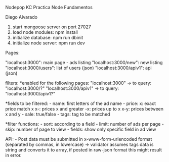 Nodepop
KC Practica Node Fundamentos

Diego Alvarado


1. start mongoose server on port 27027
2. load node modules: npm install
3. initialize database: npm run dbinit
4. initialize node server: npm run dev

Pages:

"localhost:3000": main page - ads listing
"localhost:3000/new": new listing
"localhost:3000/users": list of users (json)
"localhost:3000/apiv1": api (json)


filters:
*enabled for the following pages:
    "localhost:3000" -> to query: "localhost:3000/?" 
    "localhost:3000/apiv1" -> to query: "localhost:3000/apiv1?"

*fields to be filtered:
    - name: first letters of the ad name
    - price: 
        x: exact price match x
        x-: prices x and greater
        -x: prices up to x
        x-y: prices between x and y
    - sale: true/false
    - tags: tag to be matched

*filter functions:
    - sort: according to a field
    - limit: number of ads per page
    - skip: number of page to view
    - fields: show only specific field in ad view

API:
    - Post data must be submitted in x-www-form-urlencoded format (separated by commas, in lowercase) -> validator assumes tags data is string and converts it to array, if posted in raw-json format this might result in error.
